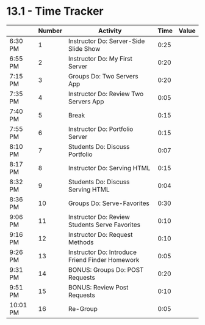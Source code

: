# 13.1 - Time Tracker

|          | Number | Activity                                        | Time | Value |
| -------- | ------ | ----------------------------------------------- | ---- | ----- |
| 6:30 PM  | 1      | Instructor Do: Server-Side Slide Show           | 0:25 |       |
| 6:55 PM  | 2      | Instructor Do: My First Server                  | 0:20 |       |
| 7:15 PM  | 3      | Groups Do: Two Servers App                      | 0:20 |       |
| 7:35 PM  | 4      | Instructor Do: Review Two Servers App           | 0:05 |       |
| 7:40 PM  | 5      | Break                                           | 0:15 |       |
| 7:55 PM  | 6      | Instructor Do: Portfolio Server                 | 0:15 |       |
| 8:10 PM  | 7      | Students Do: Discuss Portfolio                  | 0:07 |       |
| 8:17 PM  | 8      | Instructor Do: Serving HTML                     | 0:15 |       |
| 8:32 PM  | 9      | Students Do: Discuss Serving HTML               | 0:04 |       |
| 8:36 PM  | 10     | Groups Do: Serve-Favorites                      | 0:30 |       |
| 9:06 PM  | 11     | Instructor Do: Review Students Serve Favorites  | 0:10 |       |
| 9:16 PM  | 12     | Instructor Do: Request Methods                  | 0:10 |       |
| 9:26 PM  | 13     | Instructor Do: Introduce Friend Finder Homework | 0:05 |       |
| 9:31 PM  | 14     | BONUS: Groups Do: POST Requests                 | 0:20 |       |
| 9:51 PM  | 15     | BONUS: Review Post Requests                     | 0:10 |       |
| 10:01 PM | 16     | Re-Group                                        | 0:05 |       |
